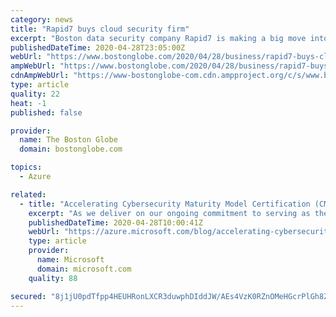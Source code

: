 ```yaml
---
category: news
title: "Rapid7 buys cloud security firm"
excerpt: "Boston data security company Rapid7 is making a big move into cloud computing with its $145 million deal to acquire DivvyCloud Corp., a Virginia-based firm that helps companies secure data or applications running on remote computer systems."
publishedDateTime: 2020-04-28T23:05:00Z
webUrl: "https://www.bostonglobe.com/2020/04/28/business/rapid7-buys-cloud-security-firm/"
ampWebUrl: "https://www.bostonglobe.com/2020/04/28/business/rapid7-buys-cloud-security-firm/?outputType=amp"
cdnAmpWebUrl: "https://www-bostonglobe-com.cdn.ampproject.org/c/s/www.bostonglobe.com/2020/04/28/business/rapid7-buys-cloud-security-firm/?outputType=amp"
type: article
quality: 22
heat: -1
published: false

provider:
  name: The Boston Globe
  domain: bostonglobe.com

topics:
  - Azure

related:
  - title: "Accelerating Cybersecurity Maturity Model Certification (CMMC) compliance on Azure"
    excerpt: "As we deliver on our ongoing commitment to serving as the most secure and compliant cloud, we’re constantly adapting to the evolving landscape of cybersecurity to help our customers achieve compliance more rapidly. Our aim is to continue to provide our customers and partners with world-class cybersecurity"
    publishedDateTime: 2020-04-28T10:00:41Z
    webUrl: "https://azure.microsoft.com/blog/accelerating-cybersecurity-maturity-model-certification-cmmc-compliance-on-azure/"
    type: article
    provider:
      name: Microsoft
      domain: microsoft.com
    quality: 88

secured: "8j1jU0pdTfpp4HEUHRonLXCR3duwphDIddJW/AEs4VzK0RZnOMeHGcrPlGh8ZqBDyc6cGq3FygKIfgmnZzBh//w00ARItB4sCNScwmNw8Nu6tvK/tcMs/pCL9xVJH7kn0NUAK6GZul9ioWH3//haItgPE8/MoDA0LWu8ovwjGF5YFwiPfYr7NnXqEK8wtkuJIgWoTSHLGUvpTHUAEnsEjK4MF+vAPAvt3/vi7KbGTCYDVXPuUYdscxmqA4vIQAKZ6KINVOwtlIKyCn9sWFuB1439OG2FweMGgirTcGRz/yXSp6SdYMKhHnGx/6/YIU9Ve2rcQFPKyUJlXNTEUwkS17RGS5Z1EJTH+aCIQFlIdGgqc+XcVwkux/0X902sFZKzpcjx/Hpos9p4eKBUKmW1Hx/0Kt+jbSNztFkB4kc3VRl+NCCjNltyyC0DxS3ubcTSdZN3OYKcuISdjQvOaHhySsiRqmJ6M+yJ9bXEz2DvTSY=;oU2VZsXrGFR5ob/bluYQKQ=="
---
```


